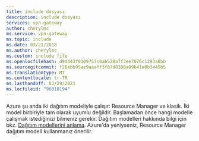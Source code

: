 ```yaml
---
title: include dosyası
description: include dosyası
services: vpn-gateway
author: cherylmc
ms.service: vpn-gateway
ms.topic: include
ms.date: 03/21/2018
ms.author: cherylmc
ms.custom: include file
ms.openlocfilehash: d9d443f0109757c0ab528a7f3ee7076c1293a8bb
ms.sourcegitcommit: f28ebb95ae9aaaff3f87d8388a09b41e0b3445b5
ms.translationtype: MT
ms.contentlocale: tr-TR
ms.lasthandoff: 03/29/2021
ms.locfileid: "96018194"
---
```

Azure şu anda iki dağıtım modeliyle çalışır: Resource Manager ve klasik. İki model birbiriyle tam olarak uyumlu değildir. Başlamadan önce hangi modelle çalışmak istediğinizi bilmeniz gerekir. Dağıtım modelleri hakkında bilgi için bkz. [Dağıtım modellerini anlama](../articles/azure-resource-manager/management/deployment-models.md). Azure'da yeniyseniz, Resource Manager dağıtım modeli kullanmanız önerilir.
